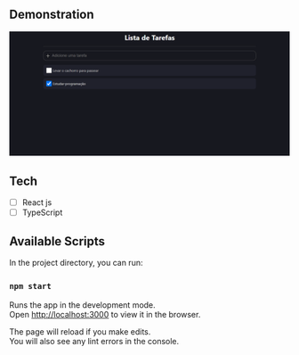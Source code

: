 ## Demonstration
<img src="./src/demonstracao.png" alt="exemplo"> 

## Tech 
* [ ] React js
* [ ] TypeScript

## Available Scripts

In the project directory, you can run:

### `npm start`

Runs the app in the development mode.\
Open [http://localhost:3000](http://localhost:3000) to view it in the browser.

The page will reload if you make edits.\
You will also see any lint errors in the console.
